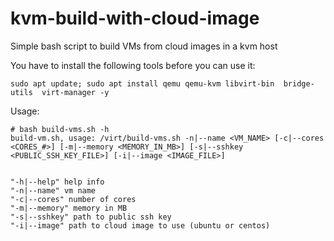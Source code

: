 # kvm-build-with-cloud-image
Simple bash script to build VMs from cloud images in a kvm host

You have to install the following tools before you can use it:
```
sudo apt update; sudo apt install qemu qemu-kvm libvirt-bin  bridge-utils  virt-manager -y
```

Usage:
```
# bash build-vms.sh -h
build-vm.sh, usage: /virt/build-vms.sh -n|--name <VM_NAME> [-c|--cores <CORES_#>] [-m|--memory <MEMORY_IN_MB>] [-s|--sshkey <PUBLIC_SSH_KEY_FILE>] [-i|--image <IMAGE_FILE>]


"-h|--help" help info
"-n|--name" vm name
"-c|--cores" number of cores
"-m|--memory" memory in MB
"-s|--sshkey" path to public ssh key
"-i|--image" path to cloud image to use (ubuntu or centos)

```
